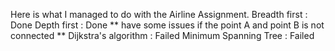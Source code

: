 Here is what I managed to do with the Airline Assignment.
<Enter>Breadth first : Done 
<Enter>Depth first : Done
<Enter>** have some issues if the point A and point B is not connected **
<Enter>
<Enter>
Dijkstra's algorithm : Failed
Minimum Spanning Tree : Failed
